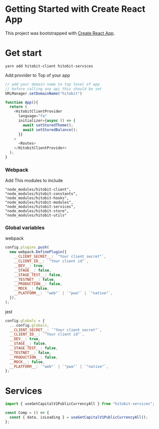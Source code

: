 # Getting Started with Create React App

This project was bootstrapped with [Create React App](https://github.com/facebook/create-react-app).

# Get start

`yarn add hitobit-client hitobit-services`

Add provider to Top of your app

```js
// add your domain name to top level of app
// before calling any api this should be set
URLManager.setDomainName("hitobit")

function App(){
  return (
    <HitobitClientProvider
      language="fa"
      initializer={async () => {
        await setStoredTheme();
        await setStoredBalance();
      }}
    >
      <Routes>
    </HitobitClientProvider>
  );
}
```

### Webpack

Add This modules to include

    "node_modules/hitobit-client",
    "node_modules/hitobit-constants",
    "node_modules/hitobit-hooks",
    "node_modules/hitobit-modules",
    "node_modules/hitobit-services",
    "node_modules/hitobit-store",
    "node_modules/hitobit-utils"

### Global variables

webpack

```js
config.plugins.push(
  new webpack.DefinePlugin({
    __CLIENT_SECRET__: `"Your client secret"`,
    __CLIENT_ID__: `"Your client id"`,
    __DEV__: true,
    __STAGE__: false,
    __STAGE_TEST__: false,
    __TESTNET__: false,
    __PRODUCTION__: false,
    __MOCK__: false,
    __PLATFORM__: `"web"` | `"pwa"` | `"native"`,
  }),
);
```

jest

```js
config.globals = {
  ...config.globals,
  __CLIENT_SECRET__: `"Your client secret"`,
  __CLIENT_ID__: `"Your client id"`,
  __DEV__: true,
  __STAGE__: false,
  __STAGE_TEST__: false,
  __TESTNET__: false,
  __PRODUCTION__: false,
  __MOCK__: false,
  __PLATFORM__: `"web"` | `"pwa"` | `"native"`,
};
```

# Services

```js
import { useGetCapitalV1PublicCurrencyAll } from "hitobit-services";

const Comp = () => {
  const { data, isLoading } = useGetCapitalV1PublicCurrencyAll();
};
```
